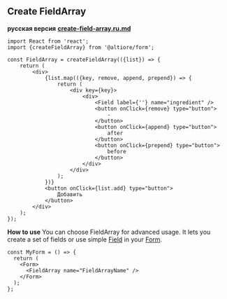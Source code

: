## Create FieldArray

**русская версия** [**create-field-array.ru.md**](create-field-array.ru.md)

```tsx
import React from 'react';
import {createFieldArray} from '@altiore/form';

const FieldArray = createFieldArray(({list}) => {
	return (
		<div>
			{list.map(({key, remove, append, prepend}) => {
				return (
					<div key={key}>
						<div>
							<Field label={''} name="ingredient" />
							<button onClick={remove} type="button">
								-
							</button>
							<button onClick={append} type="button">
								after
							</button>
							<button onClick={prepend} type="button">
								before
							</button>
						</div>
					</div>
				);
			})}
			<button onClick={list.add} type="button">
				Добавить
			</button>
		</div>
	);
});
```

**How to use**
You can choose FieldArray for advanced usage. It lets you create a set of fields or use simple [Field](create-field.md) in your [Form](README.md).

```tsx
const MyForm = () => {
  return (
    <Form>
      <FieldArray name="FieldArrayName" />
    </Form>
  );
};
```
